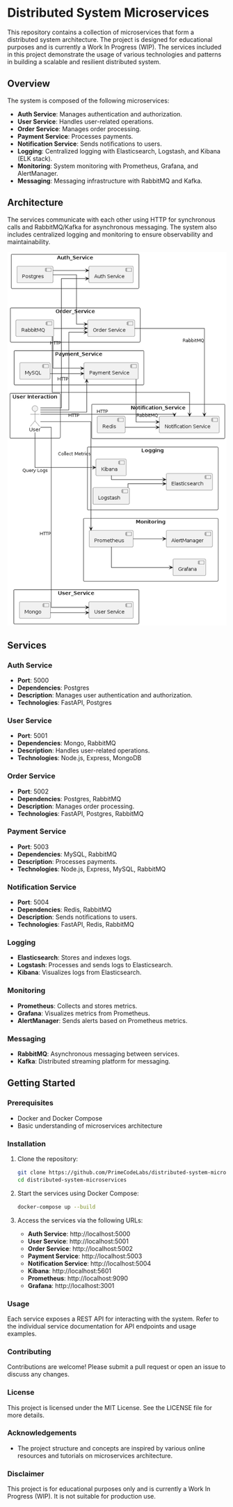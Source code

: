 # Distributed System Microservices

This repository contains a collection of microservices that form a distributed system architecture. The project is designed for educational purposes and is currently a Work In Progress (WIP). The services included in this project demonstrate the usage of various technologies and patterns in building a scalable and resilient distributed system.

## Overview

The system is composed of the following microservices:

- **Auth Service**: Manages authentication and authorization.
- **User Service**: Handles user-related operations.
- **Order Service**: Manages order processing.
- **Payment Service**: Processes payments.
- **Notification Service**: Sends notifications to users.
- **Logging**: Centralized logging with Elasticsearch, Logstash, and Kibana (ELK stack).
- **Monitoring**: System monitoring with Prometheus, Grafana, and AlertManager.
- **Messaging**: Messaging infrastructure with RabbitMQ and Kafka.

## Architecture

The services communicate with each other using HTTP for synchronous calls and RabbitMQ/Kafka for asynchronous messaging. The system also includes centralized logging and monitoring to ensure observability and maintainability.

![Distributed System Architecture](diagram.png)

## Services

### Auth Service

- **Port**: 5000
- **Dependencies**: Postgres
- **Description**: Manages user authentication and authorization.
- **Technologies**: FastAPI, Postgres

### User Service

- **Port**: 5001
- **Dependencies**: Mongo, RabbitMQ
- **Description**: Handles user-related operations.
- **Technologies**: Node.js, Express, MongoDB

### Order Service

- **Port**: 5002
- **Dependencies**: Postgres, RabbitMQ
- **Description**: Manages order processing.
- **Technologies**: FastAPI, Postgres, RabbitMQ

### Payment Service

- **Port**: 5003
- **Dependencies**: MySQL, RabbitMQ
- **Description**: Processes payments.
- **Technologies**: Node.js, Express, MySQL, RabbitMQ

### Notification Service

- **Port**: 5004
- **Dependencies**: Redis, RabbitMQ
- **Description**: Sends notifications to users.
- **Technologies**: FastAPI, Redis, RabbitMQ

### Logging

- **Elasticsearch**: Stores and indexes logs.
- **Logstash**: Processes and sends logs to Elasticsearch.
- **Kibana**: Visualizes logs from Elasticsearch.

### Monitoring

- **Prometheus**: Collects and stores metrics.
- **Grafana**: Visualizes metrics from Prometheus.
- **AlertManager**: Sends alerts based on Prometheus metrics.

### Messaging

- **RabbitMQ**: Asynchronous messaging between services.
- **Kafka**: Distributed streaming platform for messaging.

## Getting Started

### Prerequisites

- Docker and Docker Compose
- Basic understanding of microservices architecture

### Installation

1. Clone the repository:

   ```bash
   git clone https://github.com/PrimeCodeLabs/distributed-system-microservices.git
   cd distributed-system-microservices
   ```

2. Start the services using Docker Compose:

   ```bash
   docker-compose up --build
   ```

3. Access the services via the following URLs:
   - **Auth Service**: http://localhost:5000
   - **User Service**: http://localhost:5001
   - **Order Service**: http://localhost:5002
   - **Payment Service**: http://localhost:5003
   - **Notification Service**: http://localhost:5004
   - **Kibana**: http://localhost:5601
   - **Prometheus**: http://localhost:9090
   - **Grafana**: http://localhost:3001

### Usage

Each service exposes a REST API for interacting with the system. Refer to the individual service documentation for API endpoints and usage examples.

### Contributing

Contributions are welcome! Please submit a pull request or open an issue to discuss any changes.

### License

This project is licensed under the MIT License. See the LICENSE file for more details.

### Acknowledgements

- The project structure and concepts are inspired by various online resources and tutorials on microservices architecture.

### Disclaimer

This project is for educational purposes only and is currently a Work In Progress (WIP). It is not suitable for production use.
